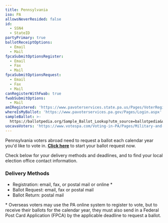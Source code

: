 ```yaml
---
title: Pennsylvania
iso: PA
allowsNeverResided: false
id:
  - SSN4
  - StateID
partyPrimary: true
ballotReceiptOptions:
  - Email
  - Mail
fpcaSubmitOptionsRegister:
  - Email
  - Fax
  - Mail
fpcaSubmitOptionsRequest:
  - Email
  - Fax
  - Mail
canRegisterWithFwab: true
fwabSubmitOptions:
  - Mail
amIRegistered: 'https://www.pavoterservices.state.pa.us/Pages/VoterRegistrationStatus.aspx'
whereIsMyBallot: 'https://www.pavoterservices.pa.gov/Pages/Login.aspx'
sampleBallot: >-
  https://ballotpedia.org/Sample_Ballot_Lookup?utm_source=ballotpedia&utm_campaign=sample_ballot_frontpage
uocavaVoters: 'https://www.votespa.com/Voting-in-PA/Pages/Military-and-Overseas-Voters.aspx'
---
```

Pennsylvania voters abroad need to request a ballot each calendar year you'd like to vote in. [**Click here**](https://www.votefromabroad.org) to start your ballot request now.

Check below for your delivery methods and deadlines, and to find your local election office contact information.

### Delivery Methods

* Registration: email, fax, or postal mail or online *
* Ballot Request: email, fax or postal mail
* Ballot Return: postal mail

\* Overseas voters may use the PA online system to register to vote, but to receive their ballots for the calendar year, they must also send in a Federal Post Card Application (FPCA) by the applicable deadline to request a ballot. 
